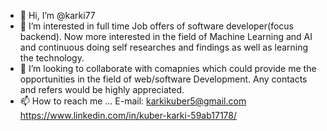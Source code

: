 - 👋 Hi, I’m @karki77
- 👀 I’m interested in full time Job offers of software developer(focus backend). Now more interested in the field of Machine Learning and AI and continuous doing self researches and findings as well as learning the technology.
- 💞️ I’m looking to collaborate with comapnies which could provide me the opportunities in the field of web/software Development. Any contacts and refers would be highly appreciated.
- 📫 How to reach me ...
 E-mail: karkikuber5@gmail.com
 https://www.linkedin.com/in/kuber-karki-59ab17178/
